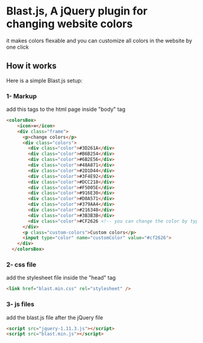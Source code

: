 # Blast.js, A jQuery plugin for changing website colors

it makes colors flexable and you can customize all colors in the website by one click

## How it works
Here is a simple Blast.js setup:

###  1- Markup
add this tags to the html page inside "body" tag
```html
<colorsBox>
    <icon>≡</icon>
    <div class="frame">
      <p>change colors</p>
      <div class="colors">
        <div class="color">#3D261A</div>
        <div class="color">#B6B254</div>
        <div class="color">#6B2E56</div>
        <div class="color">#48A871</div>
        <div class="color">#2D1D44</div>
        <div class="color">#3F4E92</div>
        <div class="color">#DCC218</div>
        <div class="color">#F5005E</div>
        <div class="color">#916E30</div>
        <div class="color">#D0A571</div>
        <div class="color">#379AA4</div>
        <div class="color">#216348</div>
        <div class="color">#3B3B3B</div>
        <div class="color">#CF2626 <!-- you can change the color by type it's name or code here --> </div>
      </div>
      <p class="custom-colors">Custom colors</p>
      <input type="color" name="customColor" value="#cf2626">
    </div>
  </colorsBox>
  ```
###   2- css file
add the stylesheet file inside the "head" tag
```html
<link href="blast.min.css" rel="stylesheet" />
```
###   3- js files
add the blast.js file after the jQuery file
```html
<script src="jquery-1.11.3.js"></script>
<script src="blast.min.js"></script>
```


